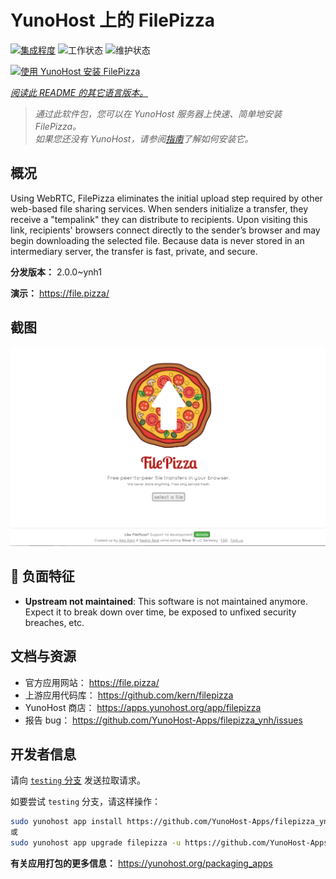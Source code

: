 <!--
注意：此 README 由 <https://github.com/YunoHost/apps/tree/master/tools/readme_generator> 自动生成
请勿手动编辑。
-->

# YunoHost 上的 FilePizza

[![集成程度](https://apps.yunohost.org/badge/integration/filepizza)](https://ci-apps.yunohost.org/ci/apps/filepizza/)
![工作状态](https://apps.yunohost.org/badge/state/filepizza)
![维护状态](https://apps.yunohost.org/badge/maintained/filepizza)

[![使用 YunoHost 安装 FilePizza](https://install-app.yunohost.org/install-with-yunohost.svg)](https://install-app.yunohost.org/?app=filepizza)

*[阅读此 README 的其它语言版本。](./ALL_README.md)*

> *通过此软件包，您可以在 YunoHost 服务器上快速、简单地安装 FilePizza。*  
> *如果您还没有 YunoHost，请参阅[指南](https://yunohost.org/install)了解如何安装它。*

## 概况

Using WebRTC, FilePizza eliminates the initial upload step required by other web-based file sharing services. When senders initialize a transfer, they receive a "tempalink" they can distribute to recipients. Upon visiting this link, recipients' browsers connect directly to the sender’s browser and may begin downloading the selected file. Because data is never stored in an intermediary server, the transfer is fast, private, and secure.

**分发版本：** 2.0.0~ynh1

**演示：** <https://file.pizza/>

## 截图

![FilePizza 的截图](./doc/screenshots/screenshot.png)

## :red_circle: 负面特征

- **Upstream not maintained**: This software is not maintained anymore. Expect it to break down over time, be exposed to unfixed security breaches, etc.

## 文档与资源

- 官方应用网站： <https://file.pizza/>
- 上游应用代码库： <https://github.com/kern/filepizza>
- YunoHost 商店： <https://apps.yunohost.org/app/filepizza>
- 报告 bug： <https://github.com/YunoHost-Apps/filepizza_ynh/issues>

## 开发者信息

请向 [`testing` 分支](https://github.com/YunoHost-Apps/filepizza_ynh/tree/testing) 发送拉取请求。

如要尝试 `testing` 分支，请这样操作：

```bash
sudo yunohost app install https://github.com/YunoHost-Apps/filepizza_ynh/tree/testing --debug
或
sudo yunohost app upgrade filepizza -u https://github.com/YunoHost-Apps/filepizza_ynh/tree/testing --debug
```

**有关应用打包的更多信息：** <https://yunohost.org/packaging_apps>
